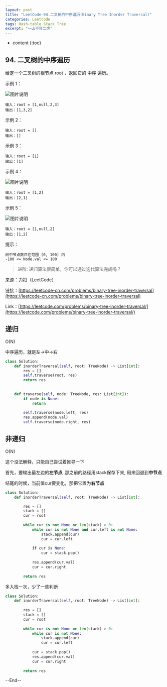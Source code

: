 ```yaml
---
layout: post
title: "LeetCode-94.二叉树的中序遍历(Binary Tree Inorder Traversal)"
categories: Leetcode
tags: Hash-table Stack Tree
excerpt: "一山不容二虎"
---
```


* content
{:toc}

## 94. 二叉树的中序遍历

给定一个二叉树的根节点 root ，返回它的 中序 遍历。

示例 1：

![图片说明](https://geemaple.github.io/images/leetcode-algorithm-94-1.jpg) 

```
输入：root = [1,null,2,3]
输出：[1,3,2]
```

示例 2：

```
输入：root = []
输出：[]
```

示例 3：

```
输入：root = [1]
输出：[1]
```

示例 4：

![图片说明](https://geemaple.github.io/images/leetcode-algorithm-94-2.jpg) 

```
输入：root = [1,2]
输出：[2,1]
```

示例 5：

![图片说明](https://geemaple.github.io/images/leetcode-algorithm-94-3.jpg)

```
输入：root = [1,null,2]
输出：[1,2]
```

提示：

```
树中节点数目在范围 [0, 100] 内
-100 <= Node.val <= 100
```

> 进阶: 递归算法很简单，你可以通过迭代算法完成吗？


来源：力扣（LeetCode）

链接：[https://leetcode-cn.com/problems/binary-tree-inorder-traversal](https://leetcode-cn.com/problems/binary-tree-inorder-traversal)

Link：[https://leetcode.com/problems/binary-tree-inorder-traversal/](https://leetcode.com/problems/binary-tree-inorder-traversal/)

## 递归

O(N)

中序遍历，就是左->中->右

```python
class Solution:
    def inorderTraversal(self, root: TreeNode) -> List[int]:
        res = []
        self.traverse(root, res)
        return res
        
        
    def traverse(self, node: TreeNode, res: List[int]):
        if node is None:
            return
        
        self.traverse(node.left, res)
        res.append(node.val)
        self.traverse(node.right, res)
```

## 非递归

O(N)

这个没法解释，只能自己尝试着推导一下

首先，要输出最左边的**左节点**, 那之前的路径用stack保存下来, 用来回退到**中节点**

结尾的时候，当前值cur要变化，那把它置为**右节点**

```python
class Solution:
    def inorderTraversal(self, root: TreeNode) -> List[int]:

        res = []
        stack = []
        cur = root
        
        while cur is not None or len(stack) > 0:
            while cur is not None and cur.left is not None:
                stack.append(cur)
                cur = cur.left
                
            if cur is None:
                cur = stack.pop()
                
            res.append(cur.val)
            cur = cur.right
                        
        return res
```

多入栈一次，少了一些判断

```python
class Solution:
    def inorderTraversal(self, root: TreeNode) -> List[int]:
                
        res = []
        stack = []
        cur = root
        
        while cur is not None or len(stack) > 0:
            while cur is not None:
                stack.append(cur)
                cur = cur.left
                
            cur = stack.pop()   
            res.append(cur.val)
            cur = cur.right
                        
        return res
```

--End--
